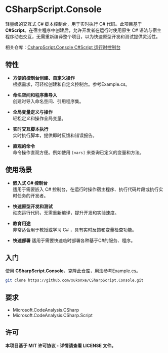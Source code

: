 
# CSharpScript.Console

轻量级的交互式 C# 脚本控制台，用于实时执行 C# 代码。此项目基于 **C#Script**。在宿主程序中创建后，允许开发者在运行时使用原生 C# 语法与宿主程序动态交互，无需重新编译整个项目，以为快速原型开发和测试提供灵活性。

相关仓库：[CsharpScript.Console C#Script 运行时控制台](https://github.com/xukonxe/CSharpScript.Running)

## 特性

- **方便的控制台创建、自定义操作**  
  根据需求，可轻松创建和自定义控制台。参考Example.cs。

- **命名空间和程序集导入**  
  创建时导入命名空间、引用程序集。

- **全局变量定义与操作**  
  轻松定义和操作全局变量。

- **实时交互脚本执行**  
  实时执行脚本，提供即时反馈和错误报告。

- **直观的命令**  
  命令操作直观方便。例如使用 `[vars]` 来查询已定义的变量和方法。

## 使用场景

- **嵌入式 C# 控制台**  
  适用于需要嵌入 C# 控制台，在运行时操作宿主程序、执行代码片段或执行实时任务的开发者。

- **快速原型开发和测试**  
  动态运行代码，无需重新编译，提升开发和实验速度。

- **教育用途**  
  非常适合用于教授或学习 C# ，具有实时反馈和变量检查功能。

- **快速部署**
  适用于需要快速临时部署各种基于C#的服务、程序。

## 入门

使用 **CSharpScript.Console**，克隆此仓库，用法参考Example.cs。

```bash
git clone https://github.com/xukonxe/CSharpScript.Console.git
```

## 要求
- Microsoft.CodeAnalysis.CSharp
- Microsoft.CodeAnalysis.CSharp.Script

## 许可
**本项目基于 MIT 许可协议 - 详情请查看 LICENSE 文件。**
